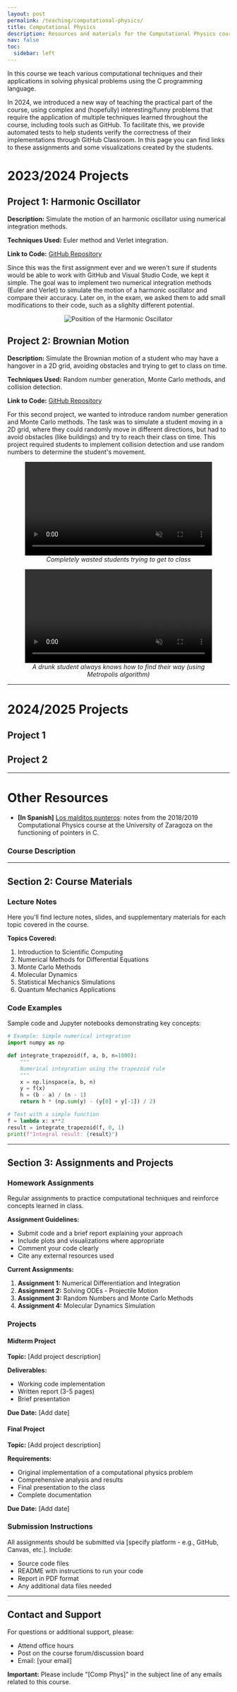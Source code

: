 ```yaml
---
layout: post
permalink: /teaching/computational-physics/
title: Computational Physics
description: Resources and materials for the Computational Physics course
nav: false
toc:
  sidebar: left
---
```


In this course we teach various computational techniques and their applications in solving physical problems using the C programming language. 

In 2024, we introduced a new way of teaching the practical part of the course, using complex and (hopefully) interesting/funny problems that require the application of multiple techniques learned throughout the course, including tools such as GitHub. To facilitate this, we provide automated tests to help students verify the correctness of their implementations through GitHub Classroom. In this page you can find links to these assignments and some visualizations created by the students.

# 2023/2024 Projects

## Project 1: Harmonic Oscillator

**Description:** Simulate the motion of an harmonic oscillator using numerical integration methods.

**Techniques Used:** Euler method and Verlet integration.

**Link to Code:** [GitHub Repository](https://github.com/aaleta/2024_1_oscilador)

Since this was the first assignment ever and we weren't sure if students would be able to work with GitHub and Visual Studio Code, we kept it simple. The goal was to implement two numerical integration methods (Euler and Verlet) to simulate the motion of a harmonic oscillator and compare their accuracy. Later on, in the exam, we asked them to add small modifications to their code, such as a slighlty different potential.

<p align="center">
  <img src="/assets/img/2024/position.gif" alt="Position of the Harmonic Oscillator" style="max-width: 100%; width: auto; height: auto;">
</p>

## Project 2: Brownian Motion

**Description:** Simulate the Brownian motion of a student who may have a hangover in a 2D grid, avoiding obstacles and trying to get to class on time.

**Techniques Used:** Random number generation, Monte Carlo methods, and collision detection.

**Link to Code:** [GitHub Repository](https://github.com/aaleta/2024_2_brownian)

For this second project, we wanted to introduce random number generation and Monte Carlo methods. The task was to simulate a student moving in a 2D grid, where they could randomly move in different directions, but had to avoid obstacles (like buildings) and try to reach their class on time. This project required students to implement collision detection and use random numbers to determine the student's movement.

<figure style="text-align: center;">
  <video autoplay loop muted playsinline style="max-width: 100%; height: auto; width: 600px;">
    <source src="/assets/video/brownian_2024.webm" type="video/webm">
    Your browser does not support the video tag.
  </video>
  <figcaption><em>Completely wasted students trying to get to class</em></figcaption>
</figure>

<figure style="text-align: center;">
  <video autoplay loop muted playsinline style="max-width: 100%; height: auto; width: 600px;">
    <source src="/assets/video/metropolis_2024.webm" type="video/webm">
    Your browser does not support the video tag.
  </video>
  <figcaption><em>A drunk student always knows how to find their way (using Metropolis algorithm)</em></figcaption>
</figure>

---

# 2024/2025 Projects

## Project 1

## Project 2

---

# Other Resources

* **[In Spanish]** [Los malditos punteros](/assets/pdf/Punteros.pdf): notes from the 2018/2019 Computational Physics course at the University of Zaragoza on the functioning of pointers in C.

### Course Description

---

## Section 2: Course Materials

### Lecture Notes

Here you'll find lecture notes, slides, and supplementary materials for each topic covered in the course.

**Topics Covered:**
1. Introduction to Scientific Computing
2. Numerical Methods for Differential Equations
3. Monte Carlo Methods
4. Molecular Dynamics
5. Statistical Mechanics Simulations
6. Quantum Mechanics Applications



### Code Examples

Sample code and Jupyter notebooks demonstrating key concepts:

```python
# Example: Simple numerical integration
import numpy as np

def integrate_trapezoid(f, a, b, n=1000):
    """
    Numerical integration using the trapezoid rule
    """
    x = np.linspace(a, b, n)
    y = f(x)
    h = (b - a) / (n - 1)
    return h * (np.sum(y) - (y[0] + y[-1]) / 2)

# Test with a simple function
f = lambda x: x**2
result = integrate_trapezoid(f, 0, 1)
print(f"Integral result: {result}")
```

---

## Section 3: Assignments and Projects

### Homework Assignments

Regular assignments to practice computational techniques and reinforce concepts learned in class.

**Assignment Guidelines:**
- Submit code and a brief report explaining your approach
- Include plots and visualizations where appropriate
- Comment your code clearly
- Cite any external resources used

**Current Assignments:**
1. **Assignment 1:** Numerical Differentiation and Integration
2. **Assignment 2:** Solving ODEs - Projectile Motion
3. **Assignment 3:** Random Numbers and Monte Carlo Methods
4. **Assignment 4:** Molecular Dynamics Simulation

### Projects

#### Midterm Project

**Topic:** [Add project description]

**Deliverables:**
- Working code implementation
- Written report (3-5 pages)
- Brief presentation

**Due Date:** [Add date]

#### Final Project

**Topic:** [Add project description]

**Requirements:**
- Original implementation of a computational physics problem
- Comprehensive analysis and results
- Final presentation to the class
- Complete documentation

**Due Date:** [Add date]

### Submission Instructions

All assignments should be submitted via [specify platform - e.g., GitHub, Canvas, etc.]. Include:
- Source code files
- README with instructions to run your code
- Report in PDF format
- Any additional data files needed

---

## Contact and Support

For questions or additional support, please:
- Attend office hours
- Post on the course forum/discussion board
- Email: [your email]

**Important:** Please include "[Comp Phys]" in the subject line of any emails related to this course.
